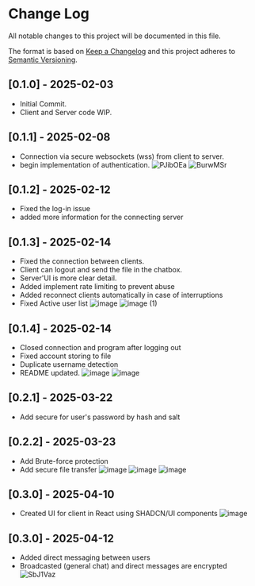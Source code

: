 
# Change Log
All notable changes to this project will be documented in this file.
 
The format is based on [Keep a Changelog](http://keepachangelog.com/)
and this project adheres to [Semantic Versioning](http://semver.org/).
 
## [0.1.0] - 2025-02-03
 - Initial Commit.
 - Client and Server code WIP.

## [0.1.1] - 2025-02-08
 - Connection via secure websockets (wss) from client to server.
 - begin implementation of authentication.
 ![PJibOEa](https://github.com/user-attachments/assets/018ab867-a426-4b24-bf34-ba5a5d2bf08c)
 ![BurwMSr](https://github.com/user-attachments/assets/08127216-1909-448b-9b6a-e632292b6709)


## [0.1.2] - 2025-02-12
 - Fixed the log-in issue
 - added more information for the connecting server

## [0.1.3] - 2025-02-14
 - Fixed the connection between clients.
 - Client can logout and send the file in the chatbox.
 - Server'UI is more clear detail.
 - Added implement rate limiting to prevent abuse
 - Added reconnect clients automatically in case of interruptions
 - Fixed Active user list
![image](https://github.com/user-attachments/assets/2b187799-34ef-49a9-b132-e675f292b78e)
![image (1)](https://github.com/user-attachments/assets/89019b02-9025-4e1c-8749-7a9cbe8d78ea)

## [0.1.4] - 2025-02-14
 - Closed connection and program after logging out
 - Fixed account storing to file
 - Duplicate username detection
 - README updated.
![image](https://github.com/user-attachments/assets/e2aca3c6-2023-41cd-9626-516537f5f5b8)
![image](https://github.com/user-attachments/assets/5fcbc0b1-423f-4ba8-b13b-7aa6ddac7e25)

## [0.2.1] - 2025-03-22
 - Add secure for user's password by hash and salt

## [0.2.2] - 2025-03-23
- Add Brute-force protection
- Add secure file transfer
![image](https://github.com/user-attachments/assets/9e62e557-472b-4719-8039-8f3a1e2647df)
![image](https://github.com/user-attachments/assets/204e9d88-6173-4f22-aa5b-a83967028ab9)
![image](https://github.com/user-attachments/assets/72b8d1c8-b0ad-4468-9a8e-e2ac7175a42f)

## [0.3.0] - 2025-04-10
- Created UI for client in React using SHADCN/UI components
![image](https://github.com/user-attachments/assets/e9da98ed-f2cd-4f6e-9c5e-a6f7489bdcd8)

## [0.3.0] - 2025-04-12
- Added direct messaging between users
- Broadcasted (general chat) and direct messages are encrypted
![SbJ1Vaz](https://github.com/user-attachments/assets/fd6d31d2-4c97-417d-b15a-f3f46b7797f3)


